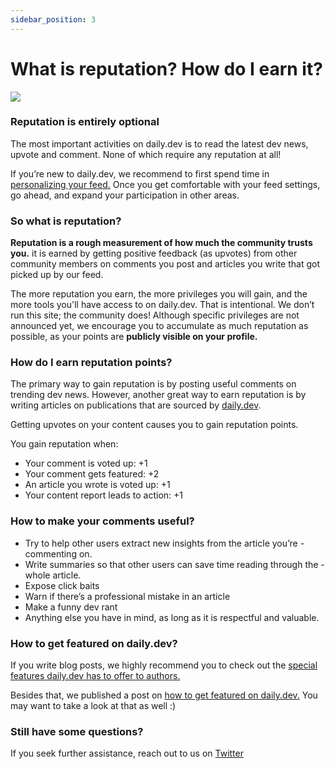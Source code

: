 ```yaml
---
sidebar_position: 3
---
```


# What is reputation? How do I earn it?

![](https://daily-now-res.cloudinary.com/image/upload/v1635256323/docs/5f70907c98d4c757b8d66732_Text_20Edit.jpg)

### Reputation is entirely optional

The most important activities on daily.dev is to read the latest dev news, upvote and comment. None of which require any reputation at all! 

If you’re new to daily.dev, we recommend to first spend time in [personalizing your feed.](https://youtu.be/F3m5UNHZHC4) Once you get comfortable with your feed settings, go ahead, and expand your participation in other areas. 

### So what is reputation?

**Reputation is a rough measurement of how much the community trusts you.** it is earned by getting positive feedback (as upvotes) from other community members on comments you post and articles you write that got picked up by our feed. 

The more reputation you earn, the more privileges you will gain, and the more tools you'll have access to on daily.dev. That is intentional. We don’t run this site; the community does! Although specific privileges are not announced yet, we encourage you to accumulate as much reputation as possible, as your points are **publicly visible on your profile.** 

### How do I earn reputation points?

The primary way to gain reputation is by posting useful comments on trending dev news. However, another great way to earn reputation is by writing articles on publications that are sourced by [daily.dev](https://daily.dev).

Getting upvotes on your content causes you to gain reputation points. 

You gain reputation when:
- Your comment is voted up: +1
- Your comment gets featured: +2
- An article you wrote is voted up: +1
- Your content report leads to action: +1

### How to make your comments useful?

- Try to help other users extract new insights from the article you’re - commenting on.
- Write summaries so that other users can save time reading through the - whole article.
- Expose click baits
- Warn if there’s a professional mistake in an article
- Make a funny dev rant
- Anything else you have in mind, as long as it is respectful and valuable. 

### How to get featured on daily.dev?

If you write blog posts, we highly recommend you to check out the [special features daily.dev has to offer to authors.](https://daily.dev/blog/claiming-ownership-on-an-article-you-wrote)

Besides that, we published a post on [how to get featured on daily.dev.](https://daily.dev/blog/how-to-get-featured-on-daily-dev) You may want to take a look at that as well :)

### Still have some questions?

If you seek further assistance, reach out to us on [Twitter](https://twitter.com/dailydotdev)